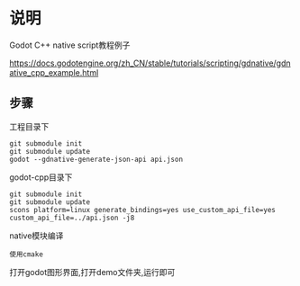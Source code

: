 # 说明

Godot C++ native script教程例子

https://docs.godotengine.org/zh_CN/stable/tutorials/scripting/gdnative/gdnative_cpp_example.html

## 步骤

工程目录下

```shell
git submodule init
git submodule update
godot --gdnative-generate-json-api api.json
```

godot-cpp目录下

```shell
git submodule init
git submodule update
scons platform=linux generate_bindings=yes use_custom_api_file=yes custom_api_file=../api.json -j8
```

native模块编译

```shell
使用cmake
```

打开godot图形界面,打开demo文件夹,运行即可